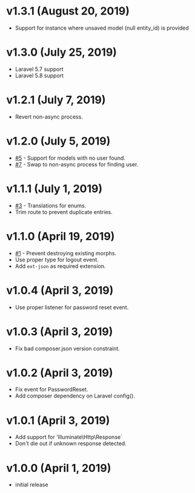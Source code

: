 # v1.3.1 (August 20, 2019)
 * Support for instance where unsaved model (null entity_id) is provided

# v1.3.0 (July 25, 2019)
 * Laravel 5.7 support
 * Laravel 5.8 support

# v1.2.1 (July 7, 2019)
 * Revert non-async process.

# v1.2.0 (July 5, 2019)
 * [#5](https://github.com/sourcetoad/Logger/issues/5) - Support for models with no user found.
 * [#7](https://github.com/sourcetoad/Logger/issues/7) - Swap to non-async process for finding user.

# v1.1.1 (July 1, 2019)
 * [#3](https://github.com/sourcetoad/Logger/issues/3) - Translations for enums.
 * Trim route to prevent duplicate entries.

# v1.1.0 (April 19, 2019)
 * [#1](https://github.com/sourcetoad/Logger/issues/1) - Prevent destroying existing morphs.
 * Use proper type for logout event. 
 * Add `ext-json` as required extension.
 
# v1.0.4 (April 3, 2019)
 * Use proper listener for password reset event.

# v1.0.3 (April 3, 2019)
 * Fix bad composer.json version constraint.

# v1.0.2 (April 3, 2019)
 * Fix event for PasswordReset.
 * Add composer dependency on Laravel config().
 
# v1.0.1 (April 3, 2019)
 * Add support for 'Illuminate\Http\Response`
 * Don't die out if unknown response detected.

# v1.0.0 (April 1, 2019)
 * initial release